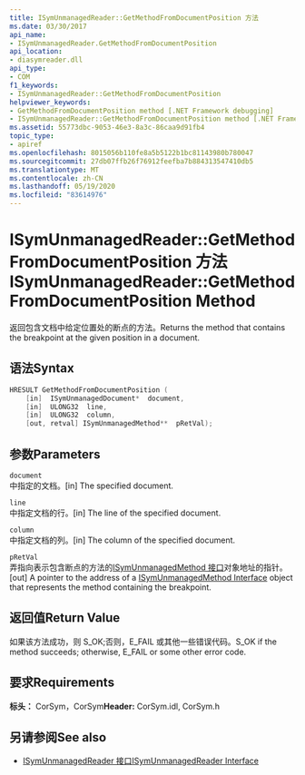 ```yaml
---
title: ISymUnmanagedReader::GetMethodFromDocumentPosition 方法
ms.date: 03/30/2017
api_name:
- ISymUnmanagedReader.GetMethodFromDocumentPosition
api_location:
- diasymreader.dll
api_type:
- COM
f1_keywords:
- ISymUnmanagedReader::GetMethodFromDocumentPosition
helpviewer_keywords:
- GetMethodFromDocumentPosition method [.NET Framework debugging]
- ISymUnmanagedReader::GetMethodFromDocumentPosition method [.NET Framework debugging]
ms.assetid: 55773dbc-9053-46e3-8a3c-86caa9d91fb4
topic_type:
- apiref
ms.openlocfilehash: 8015056b110fe8a5b5122b1bc81143980b780047
ms.sourcegitcommit: 27db07ffb26f76912feefba7b884313547410db5
ms.translationtype: MT
ms.contentlocale: zh-CN
ms.lasthandoff: 05/19/2020
ms.locfileid: "83614976"
---
```

# <a name="isymunmanagedreadergetmethodfromdocumentposition-method"></a><span data-ttu-id="c610f-102">ISymUnmanagedReader::GetMethodFromDocumentPosition 方法</span><span class="sxs-lookup"><span data-stu-id="c610f-102">ISymUnmanagedReader::GetMethodFromDocumentPosition Method</span></span>
<span data-ttu-id="c610f-103">返回包含文档中给定位置处的断点的方法。</span><span class="sxs-lookup"><span data-stu-id="c610f-103">Returns the method that contains the breakpoint at the given position in a document.</span></span>  
  
## <a name="syntax"></a><span data-ttu-id="c610f-104">语法</span><span class="sxs-lookup"><span data-stu-id="c610f-104">Syntax</span></span>  
  
```cpp  
HRESULT GetMethodFromDocumentPosition (  
    [in]  ISymUnmanagedDocument*  document,  
    [in]  ULONG32  line,  
    [in]  ULONG32  column,  
    [out, retval] ISymUnmanagedMethod**  pRetVal);  
```  
  
## <a name="parameters"></a><span data-ttu-id="c610f-105">参数</span><span class="sxs-lookup"><span data-stu-id="c610f-105">Parameters</span></span>  
 `document`  
 <span data-ttu-id="c610f-106">中指定的文档。</span><span class="sxs-lookup"><span data-stu-id="c610f-106">[in] The specified document.</span></span>  
  
 `line`  
 <span data-ttu-id="c610f-107">中指定文档的行。</span><span class="sxs-lookup"><span data-stu-id="c610f-107">[in] The line of the specified document.</span></span>  
  
 `column`  
 <span data-ttu-id="c610f-108">中指定文档的列。</span><span class="sxs-lookup"><span data-stu-id="c610f-108">[in] The column of the specified document.</span></span>  
  
 `pRetVal`  
 <span data-ttu-id="c610f-109">弄指向表示包含断点的方法的[ISymUnmanagedMethod 接口](isymunmanagedmethod-interface.md)对象地址的指针。</span><span class="sxs-lookup"><span data-stu-id="c610f-109">[out] A pointer to the address of a [ISymUnmanagedMethod Interface](isymunmanagedmethod-interface.md) object that represents the method containing the breakpoint.</span></span>  
  
## <a name="return-value"></a><span data-ttu-id="c610f-110">返回值</span><span class="sxs-lookup"><span data-stu-id="c610f-110">Return Value</span></span>  
 <span data-ttu-id="c610f-111">如果该方法成功，则 S_OK;否则，E_FAIL 或其他一些错误代码。</span><span class="sxs-lookup"><span data-stu-id="c610f-111">S_OK if the method succeeds; otherwise, E_FAIL or some other error code.</span></span>  
  
## <a name="requirements"></a><span data-ttu-id="c610f-112">要求</span><span class="sxs-lookup"><span data-stu-id="c610f-112">Requirements</span></span>  
 <span data-ttu-id="c610f-113">**标头：** CorSym，CorSym</span><span class="sxs-lookup"><span data-stu-id="c610f-113">**Header:** CorSym.idl, CorSym.h</span></span>  
  
## <a name="see-also"></a><span data-ttu-id="c610f-114">另请参阅</span><span class="sxs-lookup"><span data-stu-id="c610f-114">See also</span></span>

- [<span data-ttu-id="c610f-115">ISymUnmanagedReader 接口</span><span class="sxs-lookup"><span data-stu-id="c610f-115">ISymUnmanagedReader Interface</span></span>](isymunmanagedreader-interface.md)
